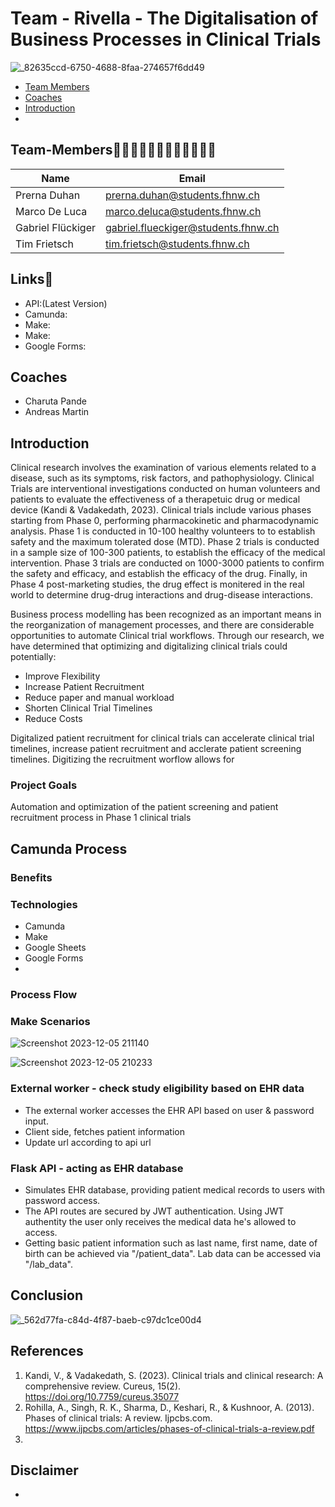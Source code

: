 # Team - Rivella - The Digitalisation of Business Processes in Clinical Trials
![_82635ccd-6750-4688-8faa-274657f6dd49](https://github.com/DigiBP/Team-Rivella/assets/149072194/d2bd0693-bb4b-44e5-b34f-d3c5f186c4ca)

- [Team Members](#team-members-👨🏽‍⚕👨🏽‍⚕️👩🏻‍⚕️👨🏽‍⚕️) 
- [Coaches](#coaches) 
- [Introduction](#introduction)
-



## Team-Members👨🏻‍⚕️👨🏼‍⚕️👩🏻‍⚕️👨🏽‍⚕️
|Name|Email|
|----------|---------------|
|Prerna Duhan|prerna.duhan@students.fhnw.ch|
|Marco De Luca|marco.deluca@students.fhnw.ch|
|Gabriel Flückiger|gabriel.flueckiger@students.fhnw.ch|
|Tim Frietsch|tim.frietsch@students.fhnw.ch|

## Links🔗
- API:(Latest Version)
- Camunda:
- Make:
- Make:
- Google Forms: 


## Coaches
- Charuta Pande
- Andreas Martin

## Introduction 

Clinical research involves the examination of various elements related to a disease, such as its symptoms, risk factors, and pathophysiology. Clinical Trials are interventional investigations conducted on human volunteers and patients to evaluate the effectiveness of a therapetuic drug or medical device (Kandi & Vadakedath, 2023). Clinical trials include various phases starting from Phase 0, performing pharmacokinetic and pharmacodynamic analysis. Phase 1 is conducted in 10-100 healthy volunteers to to establish safety and the maximum tolerated dose (MTD). Phase 2 trials is conducted in a sample size of 100-300 patients, to establish the efficacy of the medical intervention. Phase 3 trials are conducted on 1000-3000 patients to confirm the safety and efficacy, and establish the efficacy of the drug. Finally, in Phase 4 post-marketing studies, the drug effect is monitered in the real world to determine drug-drug interactions and drug-disease interactions. 

Business process modelling has been recognized as an important means in the reorganization of management processes, and there are considerable opportunities to automate Clinical trial workflows. Through our research, we have determined that optimizing and digitalizing clinical trials could potentially: 
- Improve Flexibility
- Increase Patient Recruitment
- Reduce paper and manual workload
- Shorten Clinical Trial Timelines
- Reduce Costs

Digitalized patient recruitment for clinical trials can accelerate clinical trial timelines, increase patient recruitment and acclerate patient screening timelines. Digitizing the recruitment worflow allows for 

  
### Project Goals

Automation and optimization of the patient screening and patient recruitment process in Phase 1 clinical trials 


## Camunda Process

### Benefits

### Technologies
- Camunda
- Make
- Google Sheets
- Google Forms
- 

### Process Flow 

### Make Scenarios

![Screenshot 2023-12-05 211140](https://github.com/DigiBP/Team-Rivella/assets/149072194/7195242d-ede7-4f7e-96a7-7727d3de0821)


![Screenshot 2023-12-05 210233](https://github.com/DigiBP/Team-Rivella/assets/149072194/36a79d03-38b8-4eaa-bdf4-1a105426e3b1)


### External worker - check study eligibility based on EHR data
- The external worker accesses the EHR API based on user & password input.
- Client side, fetches patient information
- Update url according to api url

### Flask API - acting as EHR database
- Simulates EHR database, providing patient medical records to users with password access.
- The API routes are secured by JWT authentication. Using JWT authentity the user only receives the medical data he's allowed to access.
- Getting basic patient information such as last name, first name, date of birth can be achieved via "/patient_data". Lab data can be accessed via "/lab_data".

## Conclusion

![_562d77fa-c84d-4f87-baeb-c97dc1ce00d4](https://github.com/DigiBP/Team-Rivella/assets/149072194/9abccddc-c1ed-4577-acbd-eff3f78e1205)



## References 
1. Kandi, V., & Vadakedath, S. (2023). Clinical trials and clinical research: A comprehensive review. Cureus, 15(2). https://doi.org/10.7759/cureus.35077
2. Rohilla, A., Singh, R. K., Sharma, D., Keshari, R., & Kushnoor, A. (2013). Phases of clinical trials: A review. Ijpcbs.com. https://www.ijpcbs.com/articles/phases-of-clinical-trials-a-review.pdf
3. 

## Disclaimer 
- 

 





